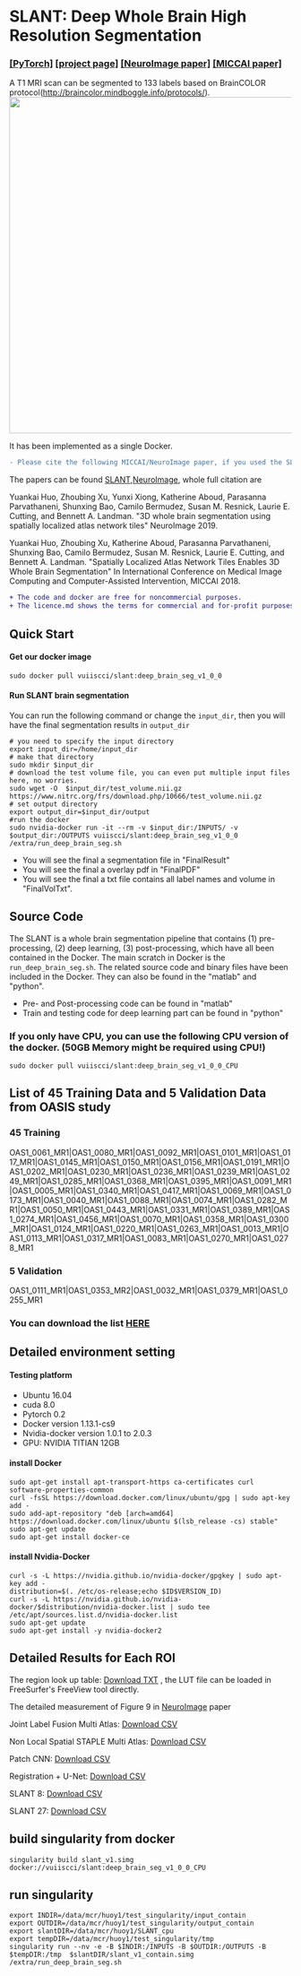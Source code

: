 # SLANT: Deep Whole Brain High Resolution Segmentation 
### [[PyTorch]](https://github.com/MASILab/SLANTbrainSeg/tree/master/python) [[project page]](https://github.com/MASILab/SLANTbrainSeg/)   [[NeuroImage paper]](https://arxiv.org/pdf/1903.12152.pdf) [[MICCAI paper]](https://arxiv.org/pdf/1806.00546.pdf)

A T1 MRI scan can be segmented to 133 labels based on BrainCOLOR protocol(http://braincolor.mindboggle.info/protocols/).
<img src="https://github.com/MASILab/SLANTbrainSeg/blob/master/screenshot/test_volume_result.jpg" width="600px"/>

It has been implemented as a single Docker.
```diff
- Please cite the following MICCAI/NeuroImage paper, if you used the SLANT whole brain segmentation.
```
The papers can be found [SLANT](https://arxiv.org/pdf/1806.00546.pdf),[NeuroImage](https://www.sciencedirect.com/science/article/pii/S1053811919302307), whole full citation are

Yuankai Huo, Zhoubing Xu, Yunxi Xiong, Katherine Aboud, Parasanna Parvathaneni, Shunxing Bao, Camilo Bermudez, Susan M. Resnick, Laurie E. Cutting, and Bennett A. Landman.  "3D whole brain segmentation using spatially localized atlas network tiles" 
NeuroImage 2019. 

Yuankai Huo, Zhoubing Xu, Katherine Aboud, Parasanna Parvathaneni, Shunxing Bao, Camilo Bermudez, Susan M. Resnick, Laurie E. Cutting, and Bennett A. Landman.  "Spatially Localized Atlas Network Tiles Enables 3D Whole Brain Segmentation" 
In International Conference on Medical Image Computing and Computer-Assisted Intervention, MICCAI 2018. 

```diff
+ The code and docker are free for noncommercial purposes.
+ The licence.md shows the terms for commercial and for-profit purposes.
```

## Quick Start
#### Get our docker image
```
sudo docker pull vuiiscci/slant:deep_brain_seg_v1_0_0
```
#### Run SLANT brain segmentation
You can run the following command or change the `input_dir`, then you will have the final segmentation results in `output_dir`
```
# you need to specify the input directory
export input_dir=/home/input_dir   
# make that directory
sudo mkdir $input_dir
# download the test volume file, you can even put multiple input files here, no worries.
sudo wget -O  $input_dir/test_volume.nii.gz  https://www.nitrc.org/frs/download.php/10666/test_volume.nii.gz
# set output directory
export output_dir=$input_dir/output
#run the docker
sudo nvidia-docker run -it --rm -v $input_dir:/INPUTS/ -v $output_dir:/OUTPUTS vuiiscci/slant:deep_brain_seg_v1_0_0 /extra/run_deep_brain_seg.sh
```
- You will see the final a segmentation file in "FinalResult"
- You will see the final a overlay pdf in "FinalPDF"
- You will see the final a txt file contains all label names and volume in "FinalVolTxt".

## Source Code
The SLANT is a whole brain segmentation pipeline that contains (1) pre-processing, (2) deep learning, (3) post-processing, which have all been contained in the Docker. The main scratch in Docker is the `run_deep_brain_seg.sh`. The related source code and binary files have been included in the Docker. They can also be found in the "matlab" and "python".

- Pre- and Post-processing code can be found in "matlab"
- Train and testing code for deep learning part can be found in "python"

### If you only have CPU, you can use the following CPU version of the docker. (50GB Memory might be required using CPU!)
```
sudo docker pull vuiiscci/slant:deep_brain_seg_v1_0_0_CPU
```

## List of 45 Training Data and 5 Validation Data from OASIS study
### 45 Training
OAS1_0061_MR1|OAS1_0080_MR1|OAS1_0092_MR1|OAS1_0101_MR1|OAS1_0117_MR1|OAS1_0145_MR1|OAS1_0150_MR1|OAS1_0156_MR1|OAS1_0191_MR1|OAS1_0202_MR1|OAS1_0230_MR1|OAS1_0236_MR1|OAS1_0239_MR1|OAS1_0249_MR1|OAS1_0285_MR1|OAS1_0368_MR1|OAS1_0395_MR1|OAS1_0091_MR1|OAS1_0005_MR1|OAS1_0340_MR1|OAS1_0417_MR1|OAS1_0069_MR1|OAS1_0173_MR1|OAS1_0040_MR1|OAS1_0088_MR1|OAS1_0074_MR1|OAS1_0282_MR1|OAS1_0050_MR1|OAS1_0443_MR1|OAS1_0331_MR1|OAS1_0389_MR1|OAS1_0274_MR1|OAS1_0456_MR1|OAS1_0070_MR1|OAS1_0358_MR1|OAS1_0300_MR1|OAS1_0124_MR1|OAS1_0220_MR1|OAS1_0263_MR1|OAS1_0013_MR1|OAS1_0113_MR1|OAS1_0317_MR1|OAS1_0083_MR1|OAS1_0270_MR1|OAS1_0278_MR1
### 5 Validation
OAS1_0111_MR1|OAS1_0353_MR2|OAS1_0032_MR1|OAS1_0379_MR1|OAS1_0255_MR1
### You can download the list [HERE](https://github.com/MASILab/SLANTbrainSeg/blob/master/SLANT_neuroimage_train_test_split.xlsx)


## Detailed environment setting  

#### Testing platform
- Ubuntu 16.04
- cuda 8.0
- Pytorch 0.2
- Docker version 1.13.1-cs9
- Nvidia-docker version 1.0.1 to 2.0.3
- GPU: NVIDIA TITIAN 12GB


#### install Docker
```
sudo apt-get install apt-transport-https ca-certificates curl software-properties-common
curl -fsSL https://download.docker.com/linux/ubuntu/gpg | sudo apt-key add -
sudo add-apt-repository "deb [arch=amd64] https://download.docker.com/linux/ubuntu $(lsb_release -cs) stable"
sudo apt-get update
sudo apt-get install docker-ce
```

#### install Nvidia-Docker
```
curl -s -L https://nvidia.github.io/nvidia-docker/gpgkey | sudo apt-key add -
distribution=$(. /etc/os-release;echo $ID$VERSION_ID)
curl -s -L https://nvidia.github.io/nvidia-docker/$distribution/nvidia-docker.list | sudo tee /etc/apt/sources.list.d/nvidia-docker.list
sudo apt-get update
sudo apt-get install -y nvidia-docker2
```

## Detailed Results for Each ROI
The region look up table: [Download TXT](https://github.com/MASILab/SLANTbrainSeg/blob/master/BrainColorLUT.txt) , the LUT file can be loaded in FreeSurfer's FreeView tool directly.

The detailed measurement of Figure 9 in [NeuroImage](https://www.sciencedirect.com/science/article/pii/S1053811919302307) paper

Joint Label Fusion Multi Atlas: [Download CSV](https://github.com/MASILab/SLANTbrainSeg/blob/master/screenshot/Figure9_JLF_MAS.csv)

Non Local Spatial STAPLE Multi Atlas: [Download CSV](https://github.com/MASILab/SLANTbrainSeg/blob/master/screenshot/Figure9_NLSS_MAS.csv)

Patch CNN: [Download CSV](https://github.com/MASILab/SLANTbrainSeg/blob/master/screenshot/Figure9_Patch_CNN.csv)

Registration + U-Net: [Download CSV](https://github.com/MASILab/SLANTbrainSeg/blob/master/screenshot/Figure9_Reg+UNet.csv)

SLANT 8: [Download CSV](https://github.com/MASILab/SLANTbrainSeg/blob/master/screenshot/Figure9_SLANT_8.csv)

SLANT 27: [Download CSV](https://github.com/MASILab/SLANTbrainSeg/blob/master/screenshot/Figure9_SLANT_27.csv)



## build singularity from docker
```
singularity build slant_v1.simg docker://vuiiscci/slant:deep_brain_seg_v1_0_0_CPU
```
## run singularity
```
export INDIR=/data/mcr/huoy1/test_singularity/input_contain
export OUTDIR=/data/mcr/huoy1/test_singularity/output_contain
export slantDIR=/data/mcr/huoy1/SLANT_cpu
export tempDIR=/data/mcr/huoy1/test_singularity/tmp
singularity run --nv -e -B $INDIR:/INPUTS -B $OUTDIR:/OUTPUTS -B $tempDIR:/tmp  $slantDIR/slant_v1_contain.simg /extra/run_deep_brain_seg.sh
```
